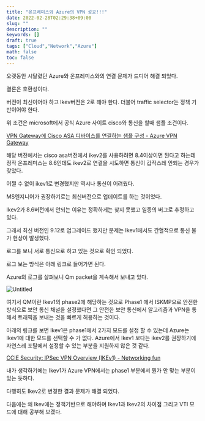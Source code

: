 ```yaml
---
title: "온프레미스와 Azure의 VPN 성공!!!"
date: 2022-02-28T02:29:38+09:00
slug: ""
description: ""
keywords: []
draft: true
tags: ["Cloud","Network","Azure"]
math: false
toc: false
---
```



오랫동안 시달렸던 Azure와 온프레미스와의 연결 문제가 드디어 해결 되었다.

결론은 호환성이다. 

버전이 최신이어야 하고 Ikev버전은 2로 해야 한다. 더불어 traffic selector는 정책 기반이어야 한다.

위 조건은 microsoft에서 공식 Azure 사이트 cisco와 통신을 할때 샘플 조건이다.

[VPN Gateway에 Cisco ASA 디바이스를 연결하는 샘플 구성 - Azure VPN Gateway](https://docs.microsoft.com/ko-kr/azure/vpn-gateway/vpn-gateway-3rdparty-device-config-cisco-asa)


해당 버전에서는 cisco asa버전에서 ikev2를 사용하려면 8.4이상이면 된다고 하는데 정작 온프레미스는 8.6인데도 ikev2로 연결을 시도하면 통신이 갑작스레 안되는 경우가 잦았다.

어쩔 수 없이 ikev1로 변경했지만 역시나 통신이 어려웠다. 

MS엔지니어가 권장하기로는 최신버전으로 업데이트를 하는 것이었다.

Ikev2가 8.6버전에서 안되는 이유는 정확하게는 찾지 못했고 일종의 버그로 추정하고 있다.

그래서 최신 버전인 9.12로 업그레이드 했지만 문제는 Ikev1에서도 간헐적으로 통신 불가 현상이 발생했다.

로그를 보니 서로 통신으로 하고 있는 것으로 확인 되었다.

로그 보는 방식은 아래 링크로 들어가면 된다.

Azure의 로그를 살펴보니 Qm packet을 계속해서 보내고 있다.

![Untitled](/img/sucess_vpn_connect/Untitled.png)

여기서 QM이란 Ikev1의 phase2에 해당하는 것으로 Phase1 에서 ISKMP으로 안전한 방식으로 보안 통신 채널을 설정했다면 그 안전한 보안 통신에서 알고리즘과 VPN을 통해서 트래픽을 보내는 것을 빠르게 허용하는 것이다. 

아래의 링크를 보면 Ikev1은 phase1에서 2가지 모드를 설정 할 수 있는데 Azure는 Ikev1에 대한 모드를  선택할 수 가 없다. Azure에서 Ikev1 보다는 ikev2를 권장하기에 자연스레 포탈에서 설정할 수 있는 부분을 지원하지 않은 것 같다.

[CCIE Security: IPSec VPN Overview (IKEv1) - Networking fun](http://www.network-node.com/blog/2017/7/24/ccie-security-ipsec-vpn-overview)

내가 생각하기에는 Ikev1가 Azure VPN에서는 phase1 부분에서 뭔가 안 맞는 부분이 있는 듯하다.

다행히도 Ikev2로 변경한 결과 문제가 해결 되었다. 

다음에는 왜 Ikev에는 정책기반으로 해야하며 Ikev1과 Ikev2의 차이점 그리고 VTI 모드에 대해 공부해 보겠다.